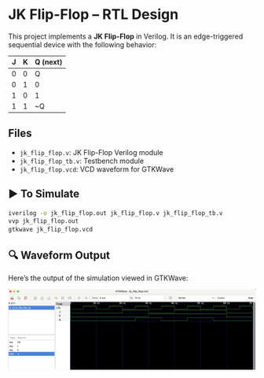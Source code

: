# JK Flip-Flop – RTL Design

This project implements a **JK Flip-Flop** in Verilog. It is an edge-triggered sequential device with the following behavior:

| J | K | Q (next) |
|---|---|----------|
| 0 | 0 |   Q      |
| 0 | 1 |   0      |
| 1 | 0 |   1      |
| 1 | 1 |  ~Q      |

## Files
- `jk_flip_flop.v`: JK Flip-Flop Verilog module
- `jk_flip_flop_tb.v`: Testbench module
- `jk_flip_flop.vcd`: VCD waveform for GTKWave

## ▶️ To Simulate

```bash
iverilog -o jk_flip_flop.out jk_flip_flop.v jk_flip_flop_tb.v
vvp jk_flip_flop.out
gtkwave jk_flip_flop.vcd
```
## 🔍 Waveform Output

Here’s the output of the simulation viewed in GTKWave:

![Waveform](jk_flip_flop.png)
